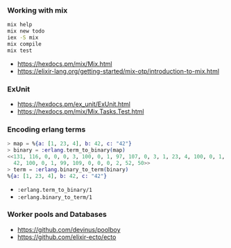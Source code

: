 ### Working with mix

```bash
mix help
mix new todo
iex -S mix
mix compile
mix test
```

- https://hexdocs.pm/mix/Mix.html
- https://elixir-lang.org/getting-started/mix-otp/introduction-to-mix.html

### ExUnit

- https://hexdocs.pm/ex_unit/ExUnit.html
- https://hexdocs.pm/mix/Mix.Tasks.Test.html

### Encoding erlang terms

```elixir
> map = %{a: [1, 23, 4], b: 42, c: "42"}
> binary = :erlang.term_to_binary(map)
<<131, 116, 0, 0, 0, 3, 100, 0, 1, 97, 107, 0, 3, 1, 23, 4, 100, 0, 1, 98, 97,
  42, 100, 0, 1, 99, 109, 0, 0, 0, 2, 52, 50>>
> term = :erlang.binary_to_term(binary)
%{a: [1, 23, 4], b: 42, c: "42"}
```

- `:erlang.term_to_binary/1`
- `:erlang.binary_to_term/1`

### Worker pools and Databases

- https://github.com/devinus/poolboy
- https://github.com/elixir-ecto/ecto

###

```elixir

```

###

```elixir

```
